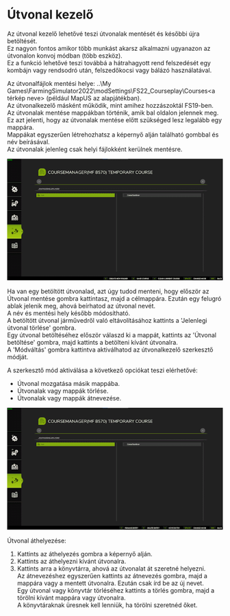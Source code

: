 # Útvonal kezelő

  
Az útvonal kezelő lehetővé teszi útvonalak mentését és későbbi újra betöltését.  
Ez nagyon fontos amikor több munkást akarsz alkalmazni ugyanazon az útvonalon konvoj módban (több eszköz).  
Ez a funkció lehetővé teszi továbbá a hátrahagyott rend felszedését egy kombájn vagy rendsodró után, felszedőkocsi vagy bálázó használatával.  
  
Az útvonalfájlok mentési helye: ..\My Games\FarmingSimulator2022\modSettings\FS22_Courseplay\Courses\<a térkép neve> (például MapUS az alapjátékban).  
Az útvonalkezelő másként működik, mint amihez hozzászoktál FS19-ben.  
Az útvonalak mentése mappákban történik, amik bal oldalon jelennek meg. Ez azt jelenti, hogy az útvonalak mentése előtt szükséged lesz legalább egy mappára.   
Mappákat egyszerűen létrehozhatsz a képernyő alján található gombbal és név beírásával.  
Az útvonalak jelenleg csak helyi fájlokként kerülnek mentésre.  


![Image](../assets/images/managerbasehelp_0_0_765_430.png)

  
Ha van egy betöltött útvonalad, azt úgy tudod menteni, hogy először az Útvonal mentése gombra kattintasz, majd a célmappára. Ezután egy felugró ablak jelenik meg, ahová beírhatod az útvonal nevét.  
A név és mentési hely később módosítható.  
A betöltött útvonal járművedről való eltávolításához kattints a 'Jelenlegi útvonal törlése' gombra.  
Egy útvonal betöltéséhez először válaszd ki a mappát, kattints az 'Útvonal betöltése' gombra, majd kattints a betölteni kívánt útvonalra.  
A 'Módváltás' gombra kattintva aktiválhatod az útvonalkezelő szerkesztő módját.  


  
A szerkesztő mód aktiválása a következő opciókat teszi elérhetővé:  
- Útvonal mozgatása másik mappába.  
- Útvonalak vagy mappák törlése.  
- Útvonalak vagy mappák átnevezése.  


![Image](../assets/images/manageredithelp_0_0_765_430.png)

  
Útvonal áthelyezése:   
  1) Kattints az áthelyezés gombra a képernyő alján.  
  2) Kattints az áthelyezni kívánt útvonalra.  
  3) Kattints arra a könyvtárra, ahová az útvonalat át szeretné helyezni.  
Az átnevezéshez egyszerűen kattints az átnevezés gombra, majd a mappára vagy a mentett útvonalra. Ezután csak írd be az új nevet.  
Egy útvonal vagy könyvtár törléséhez kattints a törlés gombra, majd a törölni kívánt mappára vagy útvonalra.  
A könyvtáraknak üresnek kell lenniük, ha törölni szeretnéd őket.  



